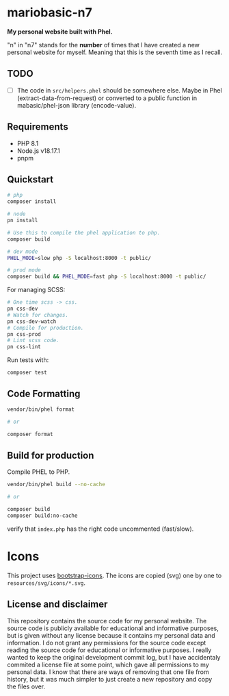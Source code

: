 # mariobasic-n7

**My personal website built with Phel.**

"n" in "n7" stands for the **number** of times that I have created a new personal website for myself. Meaning that this is the seventh time as I recall.

## TODO

- [ ] The code in `src/helpers.phel` should be somewhere else. Maybe in Phel (extract-data-from-request) or converted to a public function in mabasic/phel-json library (encode-value).

## Requirements

- PHP 8.1
- Node.js v18.17.1
- pnpm

## Quickstart

```bash
# php
composer install

# node
pn install

# Use this to compile the phel application to php.
composer build

# dev mode
PHEL_MODE=slow php -S localhost:8000 -t public/

# prod mode
composer build && PHEL_MODE=fast php -S localhost:8000 -t public/
```

For managing SCSS:

```bash
# One time scss -> css.
pn css-dev
# Watch for changes.
pn css-dev-watch
# Compile for production.
pn css-prod
# Lint scss code.
pn css-lint
```

Run tests with:

```
composer test
```

## Code Formatting

```bash
vendor/bin/phel format 

# or

composer format
```

## Build for production

Compile PHEL to PHP.

```bash
vendor/bin/phel build --no-cache

# or

composer build
composer build:no-cache
```

verify that `index.php` has the right code uncommented (fast/slow).

# Icons

This project uses [bootstrap-icons](https://icons.getbootstrap.com/). The icons are copied (svg) one by one to `resources/svg/icons/*.svg`.

## License and disclaimer

This repository contains the source code for my personal website. The source code is publicly available for educational and informative purposes, but is given without any license because it contains my personal data and information. I do not grant any permissions for the source code except reading the source code for educational or informative purposes. I really wanted to keep the original development commit log, but I have accidentaly commited a license file at some point, which gave all permissions to my personal data. I know that there are ways of removing that one file from history, but it was much simpler to just create a new repository and copy the files over.

